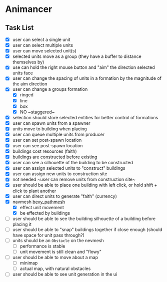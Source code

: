 # Animancer

## Task List
- [x] user can select a single unit
- [x] user can select multiple units
- [x] user can move selected unit(s)
- [x] selected units move as a group (they have a buffer to distance themselves by)
- [x] use can hold the right mouse button and "aim" the direction selected units face
- [x] user can change the spacing of units in a formation by the magnitude of the aim direction
- [x] user can change a groups formation 
  - [x] ringed
  - [x] line
  - [x] box
  - [x] NO ~staggered~
- [x] selection should store selected entities for better control of formations
- [x] user can spawn units from a spawner
- [x] units move to building when placing
- [x] user can queue multiple units from producer
- [x] user can set post-spawn location
- [x] user can see post-spawn location
- [x] buildings cost resources (faith)
- [x] buildings are constructed before existing
- [x] user can see a silhouette of the building to be constructed
- [x] user can assign selected units to "construct" buildings
- [x] user can assign new units to construction site
- [x] not needed ~user can remove units from construction site~
- [x] user should be able to place one building with left click, or hold shift + click to plant another
- [x] user can direct units to generate "faith" (currency)
- [x] navmesh [bevy_pathmesh](https://docs.rs/bevy_pathmesh/latest/bevy_pathmesh/)
  - [x] effect unit movement
  - [x] be effected by buildings
- [ ] user should be able to see the building silhouette of a building before placing it
- [ ] user should be able to "snap" buildings together if close enough (should have space for unit pass through?)
- [ ] units should be an `Obstacle` on the nevmesh
  - [ ] performance is stable
  - [ ] unit movement is still clean and "flowy"
- [ ] user should be able to move about a map
  - [ ] minimap
  - [ ] actual map, with natural obstacles
- [ ] user should be able to see unit generation in the ui
